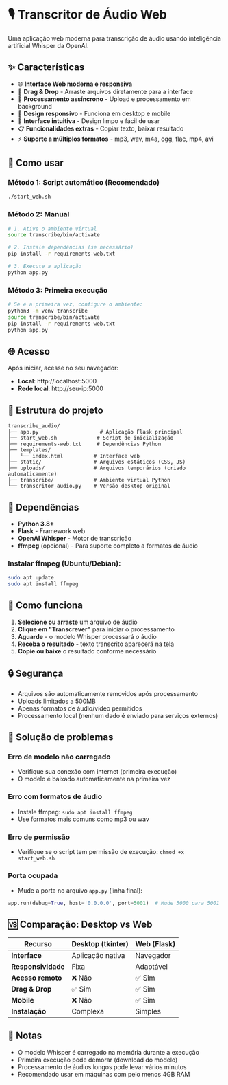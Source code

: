 # 🎙️ Transcritor de Áudio Web

Uma aplicação web moderna para transcrição de áudio usando inteligência artificial Whisper da OpenAI.

## ✨ Características

- 🌐 **Interface Web moderna e responsiva**
- 🎯 **Drag & Drop** - Arraste arquivos diretamente para a interface
- 🔄 **Processamento assíncrono** - Upload e processamento em background
- 📱 **Design responsivo** - Funciona em desktop e mobile
- 🎨 **Interface intuitiva** - Design limpo e fácil de usar
- 📋 **Funcionalidades extras** - Copiar texto, baixar resultado
- ⚡ **Suporte a múltiplos formatos** - mp3, wav, m4a, ogg, flac, mp4, avi

## 🚀 Como usar

### Método 1: Script automático (Recomendado)
```bash
./start_web.sh
```

### Método 2: Manual
```bash
# 1. Ative o ambiente virtual
source transcribe/bin/activate

# 2. Instale dependências (se necessário)
pip install -r requirements-web.txt

# 3. Execute a aplicação
python app.py
```

### Método 3: Primeira execução
```bash
# Se é a primeira vez, configure o ambiente:
python3 -m venv transcribe
source transcribe/bin/activate
pip install -r requirements-web.txt
python app.py
```

## 🌐 Acesso

Após iniciar, acesse no seu navegador:
- **Local**: http://localhost:5000
- **Rede local**: http://seu-ip:5000

## 📁 Estrutura do projeto

```
transcribe_audio/
├── app.py                    # Aplicação Flask principal
├── start_web.sh             # Script de inicialização
├── requirements-web.txt     # Dependências Python
├── templates/
│   └── index.html          # Interface web
├── static/                 # Arquivos estáticos (CSS, JS)
├── uploads/                # Arquivos temporários (criado automaticamente)
├── transcribe/             # Ambiente virtual Python
└── transcritor_audio.py    # Versão desktop original
```

## 🔧 Dependências

- **Python 3.8+**
- **Flask** - Framework web
- **OpenAI Whisper** - Motor de transcrição
- **ffmpeg** (opcional) - Para suporte completo a formatos de áudio

### Instalar ffmpeg (Ubuntu/Debian):
```bash
sudo apt update
sudo apt install ffmpeg
```

## 🎯 Como funciona

1. **Selecione ou arraste** um arquivo de áudio
2. **Clique em "Transcrever"** para iniciar o processamento
3. **Aguarde** - o modelo Whisper processará o áudio
4. **Receba o resultado** - texto transcrito aparecerá na tela
5. **Copie ou baixe** o resultado conforme necessário

## 🔒 Segurança

- Arquivos são automaticamente removidos após processamento
- Uploads limitados a 500MB
- Apenas formatos de áudio/vídeo permitidos
- Processamento local (nenhum dado é enviado para serviços externos)

## 🐛 Solução de problemas

### Erro de modelo não carregado
- Verifique sua conexão com internet (primeira execução)
- O modelo é baixado automaticamente na primeira vez

### Erro com formatos de áudio
- Instale ffmpeg: `sudo apt install ffmpeg`
- Use formatos mais comuns como mp3 ou wav

### Erro de permissão
- Verifique se o script tem permissão de execução: `chmod +x start_web.sh`

### Porta ocupada
- Mude a porta no arquivo `app.py` (linha final):
```python
app.run(debug=True, host='0.0.0.0', port=5001)  # Mude 5000 para 5001
```

## 🆚 Comparação: Desktop vs Web

| Recurso | Desktop (tkinter) | Web (Flask) |
|---------|------------------|-------------|
| **Interface** | Aplicação nativa | Navegador |
| **Responsividade** | Fixa | Adaptável |
| **Acesso remoto** | ❌ Não | ✅ Sim |
| **Drag & Drop** | ✅ Sim | ✅ Sim |
| **Mobile** | ❌ Não | ✅ Sim |
| **Instalação** | Complexa | Simples |

## 📝 Notas

- O modelo Whisper é carregado na memória durante a execução
- Primeira execução pode demorar (download do modelo)
- Processamento de áudios longos pode levar vários minutos
- Recomendado usar em máquinas com pelo menos 4GB RAM
